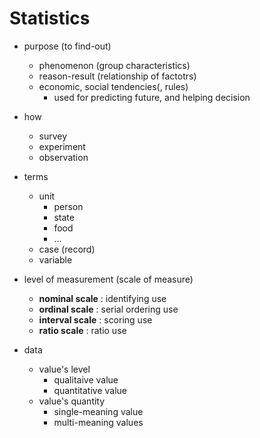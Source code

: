 # Statistics

- purpose (to find-out)
  - phenomenon (group characteristics)
  - reason-result (relationship of factotrs)
  - economic, social  tendencies(, rules)
    - used for predicting future, and helping decision

- how
  - survey
  - experiment
  - observation

- terms
  - unit
    - person
    - state
    - food
    - ...
  - case (record)
  - variable

- level of measurement (scale of measure)
  - **nominal scale** : identifying use
  - **ordinal scale** : serial ordering use
  - **interval scale** : scoring use
  - **ratio scale** : ratio use

- data
  - value's level
    - qualitaive value
    - quantitative value
  - value's quantity
    - single-meaning value
    - multi-meaning values